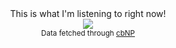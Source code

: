 <div align="center">
  This is what I'm listening to right now!
</div>
<div align="center">
  <img src="https://bizeul.cam/api/now-playing?token=019734e7-81d9-7302-9589-78343c5c180e&z=2" />
</div>
<div align="center">
  <sub>Data fetched through <a href="https://github.com/EnjoyBacon7/cbNP">cbNP</a></sub>
</div>
